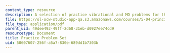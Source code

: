 ```yaml
---
content_type: resource
description: A selection of practice vibrational and MO problems for the final exam.
file: https://ol-ocw-studio-app-qa.s3.amazonaws.com/courses/5-04-principles-of-inorganic-chemistry-ii-fall-2008/50607607256fa5a7830e689dd1b7303b_5_04_f08_ps5.pdf
file_type: application/pdf
parent_uid: 49dee493-49ff-2d68-31eb-d0927ee74cd9
resourcetype: Document
title: Practice Problem Set
uid: 50607607-256f-a5a7-830e-689dd1b7303b
---
```

